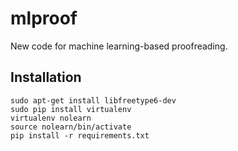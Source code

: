 # mlproof
New code for machine learning-based proofreading.


## Installation
    sudo apt-get install libfreetype6-dev
    sudo pip install virtualenv
    virtualenv nolearn
    source nolearn/bin/activate
    pip install -r requirements.txt
